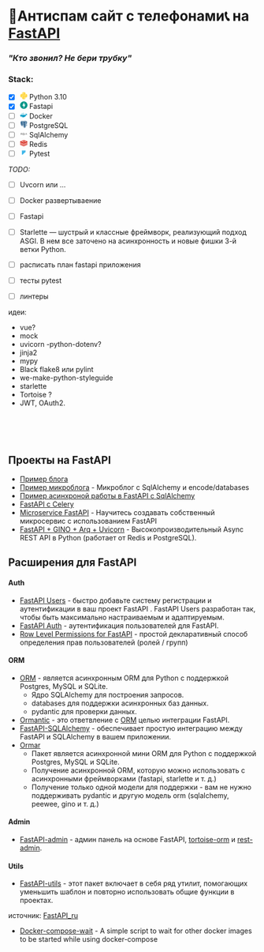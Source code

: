 # 🚫Антиспам сайт с телефонами📞 на [FastAPI](https://github.com/tiangolo/fastapi) 
### _"Кто звонил? Не бери трубку"_
 
### Stack:
- [x] <img src="https://raw.githubusercontent.com/devicons/devicon/master/icons/python/python-plain.svg" alt="python" width="15" height="15"/> Python 3.10 <br/>
- [x] <img src="https://raw.githubusercontent.com/devicons/devicon/master/icons/fastapi/fastapi-plain.svg" alt="docker" width="15" height="15"/> Fastapi <br/>
- [ ] <img src="https://raw.githubusercontent.com/devicons/devicon/master/icons/docker/docker-plain.svg" alt="docker" width="15" height="15"/> Docker <br/>
- [ ] <img src="https://raw.githubusercontent.com/devicons/devicon/master/icons/postgresql/postgresql-plain.svg" alt="postgresql" width="15" height="15"/> PostgreSQL <br/>
- [ ] <img src="https://raw.githubusercontent.com/devicons/devicon/master/icons/sqlalchemy/sqlalchemy-plain.svg" alt="postgresql" width="15" height="15"/> SqlAlchemy <br/>
- [ ] <img src="https://raw.githubusercontent.com/devicons/devicon/master/icons/redis/redis-plain.svg" alt="redis" width="15" height="15"/> Redis<br/>
- [ ] <img src="https://raw.githubusercontent.com/devicons/devicon/master/icons/pytest/pytest-plain.svg" alt="redis" width="15" height="15"/> Pytest

_TODO:_
- [ ] Uvcorn или ...
- [ ] Docker развертываение
- [ ] Fastapi
- [ ] Starlette — шустрый и классные фреймворк, реализующий подход ASGI. В нем все заточено на асинхронность и новые фишки 3-й ветки Python.
- [ ] расписать план fastapi приложения
- [ ] тесты pytest
- [ ] линтеры


идеи:
- vue?
- mock
- uvicorn
 -python-dotenv?
- jinja2
- mypy
- Black flake8 или pylint
- we-make-python-styleguide
- starlette
- Tortoise ?
- JWT, OAuth2.



<br/>
<br/>
<br/>




## Проекты на FastAPI
- [Пример блога](https://github.com/DJWOMS/blog_FastAPI)
- [Пример микроблога](https://github.com/DJWOMS/fastapi-microblog) - Микроблог с SqlAlchemy и encode/databases
- [Пример асинхроной работы в FastAPI с SqlAlchemy](https://github.com/DJWOMS/FastAPI-async-sqlalchemy)
- [FastAPI с Celery](https://github.com/GregaVrbancic/fastapi-celery)
- [Microservice FastAPI](https://github.com/paurakhsharma/python-microservice-fastapi) - Научитесь создавать собственный микросервис с использованием FastAPI
- [FastAPI + GINO + Arq + Uvicorn](https://github.com/leosussan/fastapi-gino-arq-uvicorn) - Высокопроизводительный Async REST API в Python (работает от Redis и PostgreSQL).

## Расширения для FastAPI
#### Auth
- [FastAPI Users](https://github.com/frankie567/fastapi-users) - быстро добавьте систему регистрации и аутентификации в ваш проект FastAPI . FastAPI Users разработан так, чтобы быть максимально настраиваемым и адаптируемым.
- [FastAPI Auth](https://github.com/dmontagu/fastapi-auth) - аутентификация пользователей для FastAPI.
- [Row Level Permissions for FastAPI](https://github.com/holgi/fastapi-permissions) - простой декларативный способ определения прав пользователей (ролей / групп)
#### ORM
- [ORM](https://github.com/encode/orm/) - является асинхронным ORM для Python с поддержкой Postgres, MySQL и SQLite.
  - Ядро SQLAlchemy для построения запросов.
  - databases для поддержки асинхронных баз данных.
  - pydantic для проверки данных.
- [Ormantic](https://github.com/awesometoolbox/ormantic) - это ответвление с [ORM](https://github.com/encode/orm/) целью интеграции FastAPI.
- [FastAPI-SQLAlchemy](https://github.com/mfreeborn/fastapi-sqlalchemy) - обеспечивает простую интеграцию между FastAPI и SQLAlchemy в вашем приложении.
- [Ormar](https://github.com/collerek/ormar)
  - Пакет является асинхронной мини ORM для Python с поддержкой Postgres, MySQL и SQLite.
  - Получение асинхронной ORM, которую можно использовать с асинхронными фреймворками (fastapi, starlette и т. д.)
  - Получение только одной модели для поддержки - вам не нужно поддерживать pydantic и другую модель orm (sqlalchemy, peewee, gino и т. д.)
#### Admin
- [FastAPI-admin](https://github.com/long2ice/fastapi-admin) - админ панель на основе FastAPI, [tortoise-orm](https://github.com/tortoise/tortoise-orm) и [rest-admin](https://github.com/wxs77577/rest-admin).
#### Utils
- [FastAPI-utils](https://github.com/dmontagu/fastapi-utils) - этот пакет включает в себя ряд утилит, помогающих уменьшить шаблон и повторно использовать общие функции в проектах.

источник: [FastAPI_ru](https://github.com/DJWOMS/FastAPI_ru)



+ [Docker-compose-wait](https://github.com/ufoscout/docker-compose-wait) - A simple script to wait for other docker images to be started while using docker-compose
